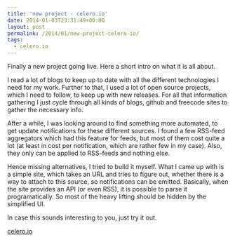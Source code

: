 ```yaml
---
title: 'new project - celero.io'
date: 2014-01-03T23:31:49+00:00
layout: post
permalink: /2014/01/new-project-celero-io/
tags:
  - celero.io
---
```

Finally a new project going live. Here a short intro on what it is all about.

I read a lot of blogs to keep up to date with all the different technologies I need for my work. Further to that, I used a lot of open source projects, which I need to follow, to keep up with new releases. For all that information gathering I just cycle through all kinds of blogs, github and freecode sites to gather the necessary info.

After a while, I was looking around to find something more automated, to get update notifications for these different sources. I found a few RSS-feed aggregators which had this feature for feeds, but most of them cost quite a lot (at least in cost per notification, which are rather few in my case). Also, they only can be applied to RSS-feeds and nothing else.

Hence missing alternatives, I tried to build it myself. What I came up with is a simple site, which takes an URL and tries to figure out, whether there is a way to attach to this source, so notifications can be emitted. Basically, when the site provides an API (or even RSS), it is possible to parse it programatically. So most of the heavy lifting should be hidden by the simplified UI.

In case this sounds interesting to you, just try it out.

<a href="http://www.celero.io" title="celero.io" target="_blank">celero.io</a>
